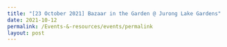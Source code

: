 ```yaml
---
title: "[23 October 2021] Bazaar in the Garden @ Jurong Lake Gardens"
date: 2021-10-12
permalink: /Events-&-resources/events/permalink
layout: post
---
```

